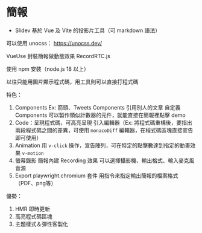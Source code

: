 # 簡報
- Slidev
  基於 Vue 及 Vite 的投影片工具（可 markdown 語法）
  
可以使用 unocss：
https://unocss.dev/

VueUse 封裝簡報做動態效果
RecordRTC.js

使用 npm 安裝（node.js 18 以上）

以往只能用圖片顯示程式碼，用工具則可以直接打程式碼

特色：
1. Components
   Ex: 箭頭、Tweets Components 引用別人的文章
   自定義 Components 可以製作類似計數器的元件，就能直接在簡報裡點擊 demo
2. Code：呈現程式碼，可高亮呈現
   引入編輯器（Ex: 將程式碼重構後，要指出兩段程式碼之間的差異，可使用 `monacoDiff` 編輯器，在程式碼區塊直接宣告即可使用）
3. Animation
   用 `v-click` 操作，宣告陣列，可在特定的點擊數達到指定的動畫效果
   `v-motion` 
4. 螢幕錄影
   簡報內建 Recording 效果
   可以選擇攝影機、輸出格式、輸入麥克風音源
5. Export
   playwright.chromium 套件
   用指令來指定輸出簡報的檔案格式（PDF、png等）

優勢：
1. HMR 即時更新
2. 高亮程式碼區塊
3. 主題樣式＆彈性客製化

